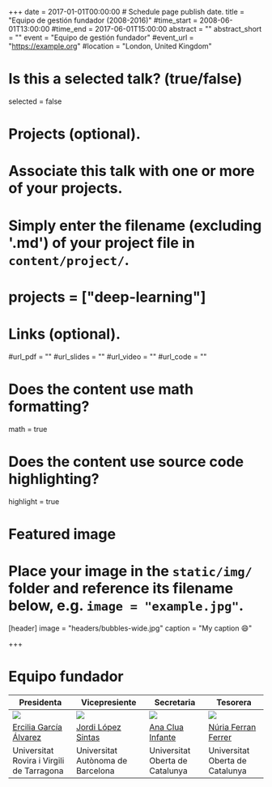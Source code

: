 +++
date = 2017-01-01T00:00:00  # Schedule page publish date.
title = "Equipo de gestión fundador (2008-2016)"
#time_start = 2008-06-01T13:00:00
#time_end = 2017-06-01T15:00:00
abstract = ""
abstract_short = ""
event = "Equipo de gestión fundador"
#event_url = "https://example.org"
#location = "London, United Kingdom"

# Is this a selected talk? (true/false)
selected = false

# Projects (optional).
#   Associate this talk with one or more of your projects.
#   Simply enter the filename (excluding '.md') of your project file in `content/project/`.
# projects = ["deep-learning"]

# Links (optional).
#url_pdf = ""
#url_slides = ""
#url_video = ""
#url_code = ""

# Does the content use math formatting?
math = true

# Does the content use source code highlighting?
highlight = true

# Featured image
# Place your image in the `static/img/` folder and reference its filename below, e.g. `image = "example.jpg"`.
[header]
image = "headers/bubbles-wide.jpg"
caption = "My caption :smile:"

+++

# Equipo fundador

Presidenta | Vicepresiente | Secretaria | Tesorera |
------------ | ------------- | ------------- | -------------
![](http://espacual2.netlify.com/talk/egarcia.jpg) | ![](http://espacual2.netlify.com/talk/jlopez.jpg) | ![](http://espacual2.netlify.com/talk/aclua.jpg) | ![](http://espacual2.netlify.com/talk/nferran.jpg)
[Ercilia García Álvarez](mariaercilia.garcia@urv.cat)| [Jordi López Sintas](Jordi.Lopez@uab.cat) | [Ana Clua Infante](acluai@uoc.edu)   | [Núria Ferran Ferrer](mailto:nferranf@uoc.edu)
Universitat Rovira i Virgili de Tarragona | Universitat Autònoma de Barcelona | Universitat Oberta de Catalunya | Universitat Oberta de Catalunya


